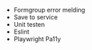 -   Formgroup error melding
-   Save to service
-   Unit testen
-   Eslint
-   Playwright
    Pa11y
